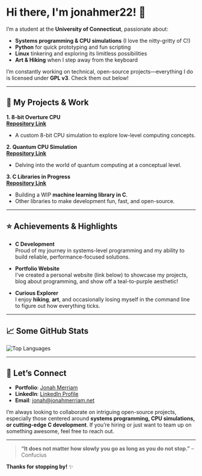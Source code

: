 # Hi there, I'm **jonahmer22**! :wave:

<!-- 
    banner needs to go here
-->

I’m a student at the **University of Connecticut**, passionate about:
- **Systems programming & CPU simulations** (I love the nitty-gritty of C!)
- **Python** for quick prototyping and fun scripting
- **Linux** tinkering and exploring its limitless possibilities
- **Art & Hiking** when I step away from the keyboard

I’m constantly working on technical, open-source projects—everything I do is licensed under **GPL v3**. Check them out below!

---

## :wrench: My Projects & Work

**1. 8-bit Overture CPU**  
[**Repository Link**](https://github.com/jonahmer22/CPUArchitecture)
- A custom 8-bit CPU simulation to explore low-level computing concepts.

**2. Quantum CPU Simulation**  
[**Repository Link**](https://github.com/jonahmer22/Pure-Quanta)
- Delving into the world of quantum computing at a conceptual level.

**3. C Libraries in Progress**  
[**Repository Link**](https://github.com/jonahmer22/turbo-doodle)
- Building a WIP **machine learning library in C**.
- Other libraries to make development fun, fast, and open-source.

---

## :star: Achievements & Highlights

- **C Development**  
  Proud of my journey in systems-level programming and my ability to build reliable, performance-focused solutions.

- **Portfolio Website**  
  I’ve created a personal website (link below) to showcase my projects, blog about programming, and show off a teal-to-purple aesthetic!

- **Curious Explorer**  
  I enjoy **hiking**, **art**, and occasionally losing myself in the command line to figure out how everything ticks.

---

## :chart_with_upwards_trend: Some GitHub Stats

![Top Languages](https://github-readme-stats.vercel.app/api/top-langs/?username=jonahmer22&layout=compact&theme=radical)

---

## :handshake: Let’s Connect

- **Portfolio**: [Jonah Merriam](https://www.jonahmerriam.net/)
- **LinkedIn**: [LinkedIn Profile](https://www.linkedin.com/in/jonahmerriam/) 
- **Email**: [jonah@jonahmerriam.net](mailto:jonah@jonahmerriam.net)

I’m always looking to collaborate on intriguing open-source projects, especially those centered around **systems programming, CPU simulations, or cutting-edge C development**. If you’re hiring or just want to team up on something awesome, feel free to reach out.

---

> **“It does not matter how slowly you go as long as you do not stop.”** – Confucius

**Thanks for stopping by!** :sparkles:
